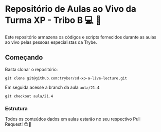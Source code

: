 # Repositório de Aulas ao Vivo da Turma XP - Tribo B 💻 🎥

Este repositório armazena os códigos e scripts fornecidos durante as aulas ao vivo pelas pessoas especialistas da Trybe.

## Começando
 
Basta clonar o repositório:

```
git clone git@github.com:tryber/sd-xp-a-live-lecture.git
```

Em seguida acesse a branch da aula `aula/21.4`:

```
git checkout aula/21.4
```

### Estrutura

Todos os conteúdos dados em aulas estarão no seu respectivo Pull Request! 😉🚀
